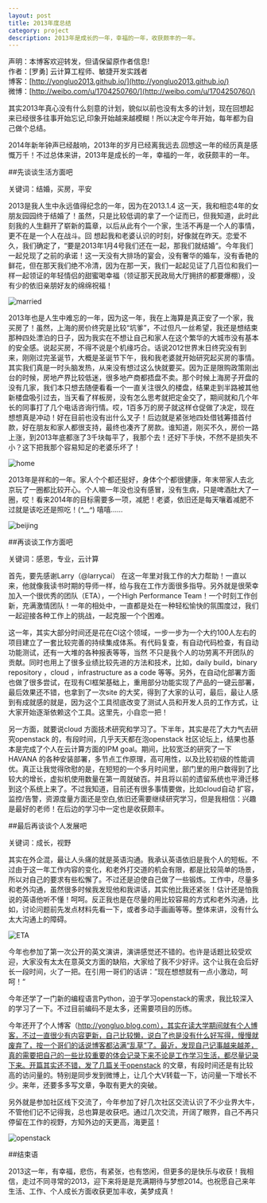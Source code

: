 ```yaml
---
layout: post
title: 2013年度总结
category: project
description: 2013年是成长的一年，幸福的一年，收获颇丰的一年。
---
```



声明：本博客欢迎转发，但请保留原作者信息!      
作者：[罗勇] 云计算工程师、敏捷开发实践者    
博客：[http://yongluo2013.github.io/](http://yongluo2013.github.io/)    
微博：[http://weibo.com/u/1704250760/](http://weibo.com/u/1704250760/)    

其实2013年真心没有什么刻意的计划，貌似以前也没有太多的计划，现在回想起来已经很多往事开始忘记,印象开始越来越模糊！所以决定今年开始，每年都为自己做个总结。

2014年新年钟声已经敲响，2013年的岁月已经离我远去.回想这一年的经历真是感慨万千！不过总体来讲，2013年是成长的一年，幸福的一年，收获颇丰的一年。

##先谈谈生活方面吧

关键词：结婚，买房，平安

2013是我人生中永远值得纪念的一年，因为在2013.1.4 这一天，我和相恋4年的女朋友园园终于结婚了！虽然，只是比较低调的拿了一个证而已，但我知道，此时此刻我的人生翻开了崭新的篇章，以后从此有个一个家，生活不再是一个人的事情，更不在是一个人在战斗。回 想起我和老婆认识的时刻，好像就在昨天。恋爱不久，我们确定了，“要是2013年1月4号我们还在一起，那我们就结婚“。今年我们一起兑现了之前的承诺！这一天没有大排场的宴会，没有奢华的婚车，没有香艳的鲜花，但在那天我们绝不冷清，因为在那一天，我们一起起见证了几百位和我们一样一起领证的年轻情侣的甜蜜喝幸福（领证那天民政局大厅拥挤的都要爆棚），没有少的依旧亲朋好友的绵绵祝福！

![married](/images/2013-12-30-summary-for-2013/married.jpg)

2013年也是人生中难忘的一年，因为这一年，我在上海算是真正安了一个家，我买房了！虽然，上海的房价终究是比较“坑爹”，不过但凡一丝希望，我还是想结束那种四处漂泊的日子，因为我实在不想让自己和家人在这个繁华的大城市没有基本的安全感。说起买房，不得不说是个机缘巧合。话说2012世界末日终究没有到来，刚刚过完圣诞节，大概是圣诞节下午，我和我老婆就开始研究起买房的事情。其实我们真是一时头脑发热，从来没有想过这么快就要买。因为正是限购政策刚出台的时候，房地产界比较低迷，很多地产商都捂盘不卖。那个时候上海房子开盘的没有几家，我们本只想去随便看看一个一直关注很久的楼盘，结果走到半路被其他新楼盘吸引过去，当天看了样板房，没有怎么思考就把定金交了，期间就和几个年长的同事打了几个电话咨询行情。哎，1百多万的房子就这样仓促做了决定，现在想想真是冲动！好在目前也没有出什么叉子！后边就是紧张地四处借钱筹措首付款，好在朋友和家人都很支持，最终也凑齐了房款。谁知道，刚买不久，房价一路上涨，到2013年底都涨了3千块每平了，我那个去！还好下手快，不然不是损失不小？这下把我那个容易知足的老婆乐坏了！

![home](/images/2013-12-30-summary-for-2013/home.jpg)

2013年是祥和的一年。家人个个都还挺好，身体个个都很健康，年末带家人去北京玩了一圈都比较开心。个人嘛一年没也没有感冒，没有生病，只是啤酒肚大了一圈，哎！看来2014年的目标需要多一项，减肥！老婆，依旧还是每天嚷着减肥不过就是该吃还是照吃！(*^__^*) 嘻嘻……

![beijing](/images/2013-12-30-summary-for-2013/beijing.jpeg)

##再谈谈工作方面吧

关键词：感恩，专业，云计算

首先，要先感谢Larry（@larrycai） 在这一年里对我工作的大力帮助！一直以来，他就像我读书时期的导师一样，给与我在工作方面很多指导。另外就是很荣幸加入一个很优秀的团队（ETA），一个High Performance Team！一个时刻工作创新，充满激情团队！一年的相处中，一直都是处在一种轻松愉快的氛围度过，我们一起迎接各种工作上的挑战，一起克服一个个困难。


这一年，其实大部分时间还是花在CI这个领域，一步一步为一个大约100人左右的项目建立了一套比较完善的持续集成体系。有代码复查，有自动代码检查，有自动功能测试，还有一大堆的各种报表等等，当然 不只是我个人的功劳离不开团队的贡献。同时也用上了很多业绩比较先进的方法和技术，比如，daily build，binary repository ，cloud ，infrastructure as a code 等等。另外，在自动化部署方面也做了很多尝试，在现有CI框架基础上，重用部分功能实现了产品的一键云部署，最后效果还不错，也拿到了一次site 的大奖，得到了大家的认可，最后，最让人感到有成就感的就是，因为这个工具彻底改变了测试人员和开发人员的工作方式，让大家开始逐渐依赖这个工具。这里先，小自恋一把！

另一方面，就要说cloud 方面技术研究和学习了。下半年，其实是花了大力气去研究openstack 的，有段时间，几乎天天都在泡openstack 社区论坛上，结果也基本是完成了个人在云计算方面的IPM goal。期间，比较宽泛的研究了一下HAVANA 的各种安装部署，多节点工作原理，高可用性，以及比较初级的性能调优。真正让我觉得欣慰的是，在短短的一个多月时间里，部门里的用户数得到了比较大的增长，虚拟机使用数量在第一周就破百。并且将以前的遗留系统也平滑迁移到这个系统上来了。不过我知道，目前还有很多事情要做，比如cloud自动 扩容，监控/告警，资源度量方面还是空白,依旧还需要继续研究学习，但是我相信：兴趣是最好的老师！在后边的学习中一定也是收获颇丰。

##最后再谈谈个人发展吧

关键词：成长，视野

其实在外企混，最让人头痛的就是英语沟通。我承认英语依旧是我个人的短板。不过由于这一年工作内容的变化，和老外打交道的机会有限，都是比较简单的场景，所以对自己的要求有些松懈了。不过还是迫使自己做了一些锻炼。工作中，尽量多和老外沟通，虽然很多时候我发现他和我讲话，其实他比我还紧张！估计还是怕我说的英语他听不懂！呵呵。反正我也是在尽量的用比较容易的方式和老外沟通，比如，讨论问题前先发点材料先看一下，或者多动手画画等等。整体来讲，没有什么太大沟通上的障碍。

![ETA](/images/2013-12-30-summary-for-2013/eta.jpg)

今年也参加了第一次公开的英文演讲，演讲感觉还不错的。也许是话题比较受欢迎，大家没有太太在意英文方面的缺陷，大家给了我不少好评。这个让我在会后好长一段时间，火了一把。在引用一哥们的话讲：”现在想想就有一点小激动，呵呵！“

今年还学了一门新的编程语言Python，迫于学习openstack的需求，我比较深入的学习了一下。不过目前编码不是太多，还需要项目的历练。

今年还开了个人博客（http://yongluo.blog.com），其实在读大学期间就有个人博客，不过一直很少有内容更新，自己比较懒，说白了也是没有什么好写得，慢慢就废弃了，按一个哥们的话说博客都沾满“乱草”了。最近，发现自己记事越来越差，真的需要把自己的一些比较重要的体会记录下来不论是工作学习生活，都尽量记录下来。开篇其实还不错，发了几篇关于openstack 的文章，有段时间还是有比较高的访问量的。特别是同步发到微博上，让几个大V转载一下，访问量一下增长不少。来年，还要多多写文章，争取有更大的突破。

另外就是参加社区线下交流了，今年参加了好几次社区交流认识了不少业界大牛，不管他们记不记得我，总也算是收获吧。通过几次交流，开阔了眼界，自己不再只停留在工作的视野，方知外边的天更高，海更蓝！

![openstack](/images/2013-12-30-summary-for-2013/openstack.jpg)

##结束语

2013这一年，有幸福，悲伤，有紧张，也有悠闲，但更多的是快乐与收获！我相信，走过不同寻常的2013，迎下来将是是充满期待与梦想2014。也祝愿自己来年生活、工作、个人成长方面收获更加丰收，美梦成真！
  

